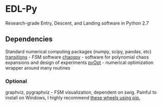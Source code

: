 # EDL-Py
Research-grade Entry, Descent, and Landing software in Python 2.7

## Dependencies
Standard numerical computing packages (numpy, scipy, pandas, etc)
[transitions](https://github.com/tyarkoni/transitions) - FSM software
[chaospy](https://github.com/hplgit/chaospy) - software for polynomial chaos expansions and design of experiments
[pyOpt](http://www.pyopt.org/) - numerical optimization wrapper around many routines

### Optional
graphviz, pygraphviz - FSM visualization, dependent on swig. Painful to install on Windows, I highly recommend [these wheels using pip.](http://www.lfd.uci.edu/~gohlke/pythonlibs/#pygraphviz)

